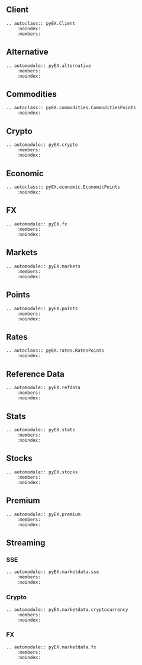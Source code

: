 
## Client


```eval_rst
.. autoclass:: pyEX.Client
    :noindex:
    :members:
```


## Alternative

```eval_rst
.. automodule:: pyEX.alternative
    :members:
    :noindex:
```

## Commodities

```eval_rst
.. autoclass:: pyEX.commodities.CommoditiesPoints
    :noindex:
```

## Crypto

```eval_rst
.. automodule:: pyEX.crypto
    :members:
    :noindex:
```

## Economic

```eval_rst
.. autoclass:: pyEX.economic.EconomicPoints
    :noindex:
```

## FX

```eval_rst
.. automodule:: pyEX.fx
    :members:
    :noindex:
```

## Markets

```eval_rst
.. automodule:: pyEX.markets
    :members:
    :noindex:
```

## Points

```eval_rst
.. automodule:: pyEX.points
    :members:
    :noindex:
```

## Rates

```eval_rst
.. autoclass:: pyEX.rates.RatesPoints
    :noindex:
```

## Reference Data

```eval_rst
.. automodule:: pyEX.refdata
    :members:
    :noindex:
```

## Stats

```eval_rst
.. automodule:: pyEX.stats
    :members:
    :noindex:
```

## Stocks

```eval_rst
.. automodule:: pyEX.stocks
    :members:
    :noindex:
```


## Premium

```eval_rst
.. automodule:: pyEX.premium
    :members:
    :noindex:
```

## Streaming


### SSE

```eval_rst
.. automodule:: pyEX.marketdata.sse
    :members:
    :noindex:
```

### Crypto

```eval_rst
.. automodule:: pyEX.marketdata.cryptocurrency
    :members:
    :noindex:
```

### FX

```eval_rst
.. automodule:: pyEX.marketdata.fx
    :members:
    :noindex:
```
